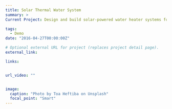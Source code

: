 ```yaml
---
title: Solar Thermal Water System
summary: >
Current Project: Design and build solar-powered water heater systems for children's homes in Tijuana, Mexico.  Partner: LA Mision Children's Fund

tags:
  - Demo
date: "2016-04-27T00:00:00Z"

# Optional external URL for project (replaces project detail page).
external_link: 

links:


url_video: ""


image:
  caption: "Photo by Toa Heftiba on Unsplash"
  focal_point: "Smart"
---
```

